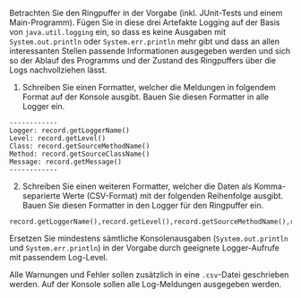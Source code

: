 Betrachten Sie den Ringpuffer in der Vorgabe (inkl. JUnit-Tests und einem Main-Programm). Fügen Sie in diese drei Artefakte Logging auf der Basis von `java.util.logging` ein, so dass es keine Ausgaben mit `System.out.println` oder `System.err.println` mehr gibt und dass an allen interessanten Stellen passende Informationen ausgegeben werden und sich so der Ablauf des Programms und der Zustand des Ringpuffers über die Logs nachvollziehen lässt.


1.  Schreiben Sie einen Formatter, welcher die Meldungen in folgendem Format auf der Konsole ausgibt. Bauen Sie diesen Formatter in alle Logger ein.


```
------------
Logger: record.getLoggerName()
Level: record.getLevel()
Class: record.getSourceMethodName()
Method: record.getSourceClassName()
Message: record.getMessage()
------------
```

2.  Schreiben Sie einen weiteren Formatter, welcher die Daten als Komma-separierte Werte (CSV-Format) mit der folgenden Reihenfolge ausgibt. Bauen Sie diesen Formatter in den Logger für den Ringpuffer ein.


```
record.getLoggerName(),record.getLevel(),record.getSourceMethodName(),record.getSourceClassName(),record.getMessage()
```

Ersetzen Sie mindestens sämtliche Konsolenausgaben (`System.out.println` und `System.err.println`) in der Vorgabe durch geeignete Logger-Aufrufe mit passendem Log-Level.


Alle Warnungen und Fehler sollen zusätzlich in eine `.csv`-Datei geschrieben werden.
Auf der Konsole sollen alle Log-Meldungen ausgegeben werden.

